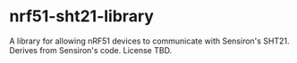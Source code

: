 # nrf51-sht21-library
A library for allowing nRF51 devices to communicate with Sensiron's SHT21.
Derives from Sensiron's code.  License TBD.

